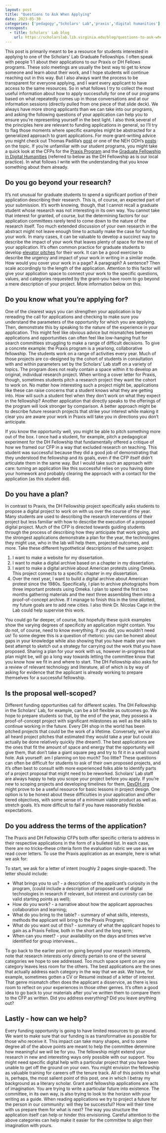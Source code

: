 ```yaml
---
layout: post
title: "Questions to Ask When Applying"
date: 2023-05-30
categories: ['pedagogy',"Scholars' Lab",'praxis','digital humanities']
crosspost:
  - title: Scholars' Lab blog
    url: https://scholarslab.lib.virginia.edu/blog/questions-to-ask-when-applying/
---
```

This post is primarily meant to be a resource for students interested in applying to one of the Scholars' Lab Graduate Fellowships. I often speak with people 1:1 about their applications to our Praxis or DH Fellows programs. These solo meetings are usually the best way to get to know someone and learn about their work, and I hope students will continue reaching out in this way. But I also always want the process to be transparent for everyone applying, and I want every applicant to have access to the same resources. So in what follows I try to collect the most useful information about how to apply successfully for one of our programs based on what repeatedly comes up in those conversations and at our information sessions (directly pulled from one piece of that slide deck). We always have more strong applicants than we can take into our programs, and asking the following questions of your application can help you to ensure you’re representing yourself in the best light. I also think several of the principles here are relevant to funding applications in general, so I’ll try to flag those moments where specific examples might be abstracted for a generalized approach to grant applications. For more grant-writing advice you might check out Thomas Padilla’s [post](https://tgpadillajr.medium.com/dont-sink-the-ship-grant-writing-101-a705dd8af783) or one of the NEH ODH’s [posts](https://www.neh.gov/blog/how-write-successful-level-i-dhag-proposal) on the topic. If you’re unfamiliar with our student programs, you might take a quick look at the CFPs for the [Praxis Program](https://scholarslab.lib.virginia.edu/praxis-program-fellowships/) and the [Graduate Fellowship in Digital Humanities](https://scholarslab.lib.virginia.edu/digital-humanities-fellows/) (referred to below as the DH Fellowship as is our local practice). In what follows I write with the understanding that you know something about them already. 

## Do you go beyond your research?

It’s not unusual for graduate students to spend a significant portion of their application describing their research. This is, of course, an expected part of your submission. It’s worth knowing, though, that I cannot recall a graduate student whose research was not interesting in its own way. You cannot take that interest for granted, of course, but the determining factors for our application committees rarely tend to come down to the nature of the research itself. Too much extended discussion of your own research in the abstract might not leave enough time to actually make the case for funding your work. In many cases, it can be valuable to develop a succinct way to describe the impact of your work that leaves plenty of space for the rest of your application. It’s often common practice for graduate students to develop [elevator pitches](https://graduateschool.nd.edu/assets/76988/elevator_pitch_8_28_2012.pdf) for their work. It can be a good exercise to describe the urgency and impact of your work in writing in a similar mode. How would you cover your work in a page? A paragraph? A sentence? Then scale accordingly to the length of the application. Attention to this factor will give your application space to connect your work to the specific questions, values, and categories requested by the grant–you have room to go beyond a mere description of your project. More information below on this. 

## Do you know what you’re applying for?

One of the clearest ways you can strengthen your application is by rereading the call for applications and checking to make sure you understand the parameters of the opportunity for which you are applying. Then, demonstrate this by speaking to the nature of the experience in your application. This might feel like obvious advice but mismatches between applications and opportunities can often feel like low-hanging fruit for search committees struggling to make a range of difficult decisions. To give a concrete example: the Praxis program is a yearlong, collaborative fellowship. The students work on a range of activities every year. Much of those projects are co-designed by the cohort of students in consultation with and within parameters set by the Scholars’ Lab staff on a variety of topics. The program does not really contain a space within it to develop an original, individual research project. When writing a cover letter for Praxis, though, sometimes students pitch a research project they want the cohort to work on. No matter how interesting such a project might be, applications like these can raise concerns that a student knows what they are getting into. How will such a student feel when they don’t work on what they expect in the fellowship? Another application that directly speaks to the offerings of the program will look stronger by comparison. A better approach might be to describe future research projects that strike your interest while making it clear you are aware your work in Praxis will take you in directions you don’t anticipate. 

If you know the opportunity well, you might be able to pitch something more out of the box. I once had a student, for example, pitch a pedagogical experiment for the DH Fellowship that fundamentally offered a critique of how we framed our CFP in a way that excluded research on teaching. This student was successful because they did a good job of demonstrating that they understood the fellowship and its goals, even if the CFP itself didn’t articulate them in the same way. But I would take such an approach with care: turning an application like this successful relies on you having done your homework and probably clearing the approach with a contact for the application (as this student did).   

## Do you have a plan?

In contrast to Praxis, the DH Fellowship project specifically asks students to propose a digital project to work on with us over the course of the year. Many students are used to describing the research interventions of their project but less familiar with how to describe the execution of a proposed digital project. Much of the CFP is directed towards guiding students through the process of describing how they anticipate that work going, and the strongest applications demonstrate a plan for the year, the technologies they might use, who in the lab will help them, projected outcomes, and more. Take these different hypothetical descriptions of the same project:

1. I want to make a website for my dissertation.
2. I want to make a digital archive based on a chapter in my dissertation.
3. I want to make a digital archive about American protests using Omeka. This project connects to a specific chapter in my dissertation.
4. Over the next year, I want to build a digital archive about American protest since the 1980s. Specifically, I plan to archive photographs from three important protests using Omeka. I plan to spend the first two months gathering materials and the next three assembling them into a proof-of-concept archive. If I manage to finish this in the time allotted, my future goals are to add new cities. I also think Dr. Nicolas Cage in the Lab could help supervise this work.  

You could go far deeper, of course, but hopefully these quick examples show the varying degrees of specificity an application might contain. You do not, of course, need to know everything. If you did, you wouldn’t need us! To some degree this is a question of rhetoric: you can be honest about gaps in your knowledge while also showing that you have made your own best attempt to sketch out a strategy for carrying out the work that you have proposed. Sharing a plan for your work with us, however in-progress that plan might be, will go a long way towards letting the committee know that you know how we fit in and where to start. The DH Fellowship also asks for a review of relevant technology and literature, all of which is by way of asking for evidence that the applicant is already working to prepare themselves for a successful fellowship.

## Is the proposal well-scoped?

Different funding opportunities call for different scales. The DH Fellowship in the Scholars’ Lab, for example, can be a bit flexible as outcomes go. We hope to prepare students so that, by the end of the year, they possess a proof-of-concept project with significant milestones as well as the skills to continue working in the future. Every DH shop in the world has been pitched projects that could be the work of a lifetime. Conversely, we’ve also all heard project pitches that estimated they would take a year but could actually be done relatively quickly (the dream!). The best applications are the ones that fit the amount of space and energy that the opportunity will give them, that don’t take a giant square peg and try to fit it in a small round hole. Ask yourself: am I planning on too much? Too little? These questions can often be difficult for students to ask of their own proposed projects, and it’s often best to consult with more experienced folks able to identify parts of a project proposal that might need to be reworked. Scholars’ Lab staff are always happy to help you scope your project before you apply. If you’re new to scoping projects and developing timelines for them, [DevDH.org](https://devdh.org/) might prove to be a useful resource for basic lessons in project design. One option is to be honest about these difficulties in your application and offer tiered objectives, with some sense of a minimum viable product as well as stretch goals. It’s more difficult to fail if you have reasonably flexible expectations.

## Do you address the terms of the application?

The Praxis and DH Fellowship CFPs both offer specific criteria to address in their respective applications in the form of a bulleted list. In each case, there are no tricks–these criteria form the evaluation rubric we use as we read cover letters. To use the Praxis application as an example, here is what we ask for:

To start, we ask for a letter of intent (roughly 2 pages single-spaced). The letter should include:

* What brings you to us? - a description of the applicant’s curiosity in the program, (could include a description of proposed use of digital technologies in research if relevant, but interest and curiosity  can be valid starting points as well);
* How do you work? - a narrative about how the applicant approaches collaboration and learning;
* What do you bring to the table? - summary of what skills, interests, methods the applicant will bring to the Praxis Program;
* What do you want out of this? - summary of what the applicant hopes to gain as a Praxis Fellow, both in the short and the long term;
* When can you meet? - your availability on the days and times we’ve identified for group interviews…

To go back to the earlier point on going beyond your research interests, note that research interests only directly pertain to one of the several categories we hope to see addressed. Too much space spent on any one category leaves less room for the others. The best applications are the ones that actually address each category in the way that we ask. We have, for example, sometimes gotten a CV or Resumé instead of a letter of interest. That genre mismatch often does the applicant a disservice, as there is less room to reflect on your experiences in those other genres. It’s often a good idea to go back to your materials after you’ve written them to compare them to the CFP as written. Did you address everything? Did you leave anything out? 

## Lastly - how can we help?

Every funding opportunity is going to have limited resources to go around. We want to make sure that our funding is as transformative as possible for those who receive it. This impact can take many shapes, and to some degree all of the above points are meant to help the committee determine how meaningful we will be for you. The fellowship might extend your research in new and interesting ways only possible with our support. You might need specific digital help with a particular project that you have been unable to get off the ground on your own. You might envision the fellowship as valuable training for careers off the tenure track. All of this points to what is, perhaps, the most salient point of this post, one in which I betray my background as a literary scholar. Grant and fellowship applications are acts of imagination. You are trying to write a particular future into existence. The committee, in its own way, is also trying to look to the horizon with your writing as a guide. When reading applications we try to project a future for the person in our community: will they be successful? How will their time with us prepare them for what is next? The way you structure the application itself can help or hinder this envisioning. Careful attention to the above categories can help make it easier for the committee to align their imagination with yours.